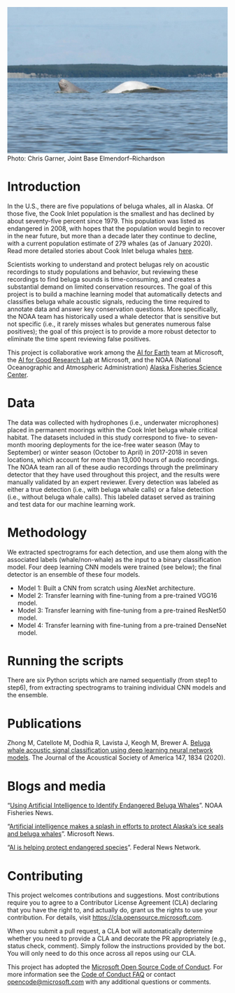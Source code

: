 ![header image](belugawhale.JPG)
Photo: Chris Garner, Joint Base Elmendorf–Richardson

# Introduction

In the U.S., there are five populations of beluga whales, all in Alaska. Of those five, the Cook Inlet population is the smallest and has declined by about seventy-five percent since 1979. This population was listed as endangered in 2008, with hopes that the population would begin to recover in the near future, but more than a decade later they continue to decline, with a current population estimate of 279 whales (as of January 2020). Read more detailed stories about Cook Inlet beluga whales [here](https://www.fisheries.noaa.gov/video/species-spotlight-cook-inlet-beluga-whale).

Scientists working to understand and protect belugas rely on acoustic recordings to study populations and behavior, but reviewing these recordings to find beluga sounds is time-consuming, and creates a substantial demand on limited conservation resources.  The goal of this project is to build a machine learning model that automatically detects and classifies beluga whale acoustic signals, reducing the time required to annotate data and answer key conservation questions. More specifically, the NOAA team has historically used a whale detector that is sensitive but not specific (i.e., it rarely misses whales but generates numerous false positives); the goal of this project is to provide a more robust detector to eliminate the time spent reviewing false positives.

This project is collaborative work among the [AI for Earth](https://aka.ms/aiforearth) team at Microsoft, the [AI for Good Research Lab](http://aka.ms/aiforgood) at Microsoft, and the NOAA (National Oceanographic and Atmospheric Administration) [Alaska Fisheries Science Center](https://www.fisheries.noaa.gov/about/alaska-fisheries-science-center). 


# Data

The data was collected with hydrophones (i.e., underwater microphones) placed in permanent moorings within the Cook Inlet beluga whale critical habitat. The datasets included in this study correspond to five- to seven-month mooring deployments for the ice-free water season (May to September) or winter season (October to April) in 2017-2018 in seven locations, which account for more than 13,000 hours of audio recordings. The NOAA team ran all of these audio recordings through the preliminary detector that they have used throughout this project, and the results were manually validated by an expert reviewer.  Every detection was labeled as either a true detection (i.e., with beluga whale calls) or a false detection (i.e., without beluga whale calls). This labeled dataset served as training and test data for our machine learning work.


# Methodology

We extracted spectrograms for each detection, and use them along with the associated labels (whale/non-whale) as the input to a binary classification model. Four deep learning CNN models were trained (see below); the final detector is an ensemble of these four models.

* Model 1: Built a CNN from scratch using AlexNet architecture.
* Model 2: Transfer learning with fine-tuning from a pre-trained VGG16 model.
* Model 3: Transfer learning with fine-tuning from a pre-trained ResNet50 model.
* Model 4: Transfer learning with fine-tuning from a pre-trained DenseNet model.


# Running the scripts

There are six Python scripts which are named sequentially (from step1 to step6), from extracting spectrograms to training individual CNN models and the ensemble.

# Publications

Zhong M, Catellote M, Dodhia R, Lavista J, Keogh M, Brewer A. <a href="https://asa.scitation.org/doi/abs/10.1121/10.0000921?journalCode=jas">Beluga whale acoustic signal classification using deep learning neural network models</a>. The Journal of the Acoustical Society of America 147, 1834 (2020).

# Blogs and media

“<a href="https://www.fisheries.noaa.gov/feature-story/using-artificial-intelligence-identify-endangered-beluga-whales">Using Artificial Intelligence to Identify Endangered Beluga Whales</a>”. NOAA Fisheries News.

“<a href="https://news.microsoft.com/features/artificial-intelligence-makes-a-splash-in-efforts-to-protect-alaskas-ice-seals-and-beluga-whales/">Artificial intelligence makes a splash in efforts to protect Alaska’s ice seals and beluga whales</a>”. Microsoft News.

“<a href="https://federalnewsnetwork.com/artificial-intelligence/2020/03/using-ai-to-protect-endangered-species/">AI is helping protect endangered species</a>”. Federal News Network.

# Contributing

This project welcomes contributions and suggestions.  Most contributions require you to agree to a
Contributor License Agreement (CLA) declaring that you have the right to, and actually do, grant us
the rights to use your contribution. For details, visit https://cla.opensource.microsoft.com.

When you submit a pull request, a CLA bot will automatically determine whether you need to provide
a CLA and decorate the PR appropriately (e.g., status check, comment). Simply follow the instructions
provided by the bot. You will only need to do this once across all repos using our CLA.

This project has adopted the [Microsoft Open Source Code of Conduct](https://opensource.microsoft.com/codeofconduct/).
For more information see the [Code of Conduct FAQ](https://opensource.microsoft.com/codeofconduct/faq/) or
contact [opencode@microsoft.com](mailto:opencode@microsoft.com) with any additional questions or comments.
